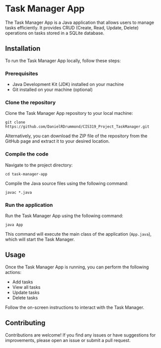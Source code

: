 # Task Manager App

The Task Manager App is a Java application that allows users to manage tasks efficiently. It provides CRUD (Create, Read, Update, Delete) operations on tasks stored in a SQLite database.

## Installation

To run the Task Manager App locally, follow these steps:

### Prerequisites

- Java Development Kit (JDK) installed on your machine
- Git installed on your machine (optional)

### Clone the repository

Clone the Task Manager App repository to your local machine:

```
git clone https://github.com/DanielRDrummond/CIS319_Project_TaskManager.git
```

Alternatively, you can download the ZIP file of the repository from the GitHub page and extract it to your desired location.

### Compile the code

Navigate to the project directory:

```
cd task-manager-app
```

Compile the Java source files using the following command:

```
javac *.java
```

### Run the application

Run the Task Manager App using the following command:

```
java App
```

This command will execute the main class of the application (`App.java`), which will start the Task Manager.

## Usage

Once the Task Manager App is running, you can perform the following actions:

- Add tasks
- View all tasks
- Update tasks
- Delete tasks

Follow the on-screen instructions to interact with the Task Manager.

## Contributing

Contributions are welcome! If you find any issues or have suggestions for improvements, please open an issue or submit a pull request.

